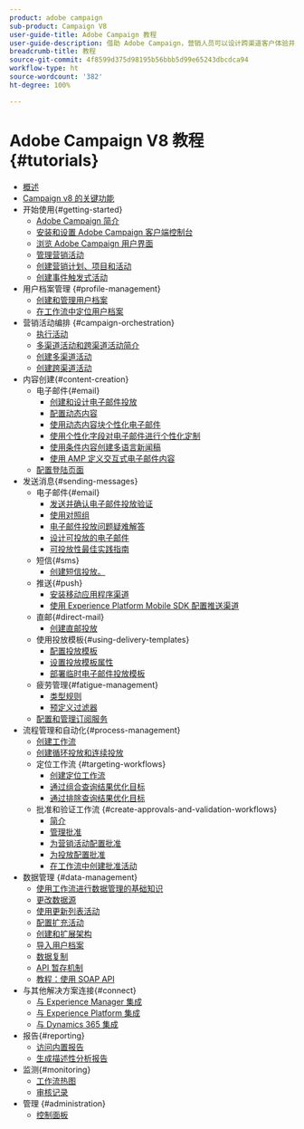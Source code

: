```yaml
---
product: adobe campaign
sub-product: Campaign V8
user-guide-title: Adobe Campaign 教程
user-guide-description: 借助 Adobe Campaign，营销人员可以设计跨渠道客户体验并提供可视活动编排、实时交互管理和跨渠道执行的环境。
breadcrumb-title: 教程
source-git-commit: 4f8599d375d98195b56bbb5d99e65243dbcdca94
workflow-type: ht
source-wordcount: '382'
ht-degree: 100%

---
```



# Adobe Campaign V8 教程 {#tutorials}

+ [概述](/help/overview.md)
+ [Campaign v8 的关键功能](https://experienceleague.adobe.com/docs/campaign/campaign-v8/start/whats-new.html?lang=zh-Hans)
+ 开始使用{#getting-started}
   + [Adobe Campaign 简介](/help/get-started/introduction-to-adobe-campaign.md)
   + [安装和设置 Adobe Campaign 客户端控制台](/help/get-started/install-and-set-up-the-adobe-campaign-client-console.md)
   + [浏览 Adobe Campaign 用户界面](/help/get-started/explore-the-adobe-campaign-user-interface.md)
   + [管理营销活动](/help/get-started/manage-marketing-campaigns.md)
   + [创建营销计划、项目和活动](/help/get-started/create-a-marketing-plan-programs-and-campaigns.md)
   + [创建事件触发式活动](/help/get-started/create-event-triggered-campaigns.md)
+ 用户档案管理 {#profile-management}
   + [创建和管理用户档案](/help/profile-management/create-and-manage-profiles.md)
   + [在工作流中定位用户档案](/help/profile-management/target-profiles-in-a-workflow.md)
+ 营销活动编排 {#campaign-orchestration}
   + [执行活动](/help/orchestrate-campaigns/execute-a-campaign.md)
   + [多渠道活动和跨渠道活动简介](/help/orchestrate-campaigns/introduction-to-cross-and-multi-channel-campaigns.md)
   + [创建多渠道活动](/help/orchestrate-campaigns/multi-channel-campaigns.md)
   + [创建跨渠道活动](/help/orchestrate-campaigns/cross-channel-campaigns.md)
+ 内容创建{#content-creation}
   + 电子邮件{#email}
      + [创建和设计电子邮件投放](/help/content-creation/create-and-design-email-deliveries.md)
      + [配置动态内容](/help/content-creation/configure-dynamic-content.md)
      + [使用动态内容块个性化电子邮件](/help/content-creation/personalize-using-dynamic-content-blocks.md)
      + [使用个性化字段对电子邮件进行个性化定制](/help/content-creation/personalize-emails-using-personalization-fields.md)
      + [使用条件内容创建多语言新闻稿](/help/content-creation/create-a-multilingual-newsletter-using-conditional-content.md)
      + [使用 AMP 定义交互式电子邮件内容](/help/content-creation/design-interactive-email-content-with-amp.md)
   + [配置登陆页面](/help/content-creation/configure-landingpages.md)
+ 发送消息{#sending-messages}
   + 电子邮件{#email}
      + [发送并确认电子邮件投放验证](/help/send-messages/email/send-and-validate-proofs.md)
      + [使用对照组](/help/send-messages/email/use-control-groups.md)
      + [电子邮件投放问题疑难解答](/help/send-messages/email/troubleshoot-email-delivery-issues.md)
      + [设计可投放的电子邮件](/help/send-messages/email/design-emails-for-deliverability.md)
      + [可投放性最佳实践指南](https://experienceleague.adobe.com/docs/deliverability-learn/deliverability-best-practice-guide/introduction.html?lang=zh-Hans)
   + 短信{#sms}
      + [创建短信投放。](/help/send-messages/mobile/create-an-sms-delivery.md)
   + 推送{#push}
      + [安装移动应用程序渠道](/help/send-messages/mobile/install-the-mobile-app.md)
      + [使用 Experience Platform Mobile SDK 配置推送渠道](/help/send-messages/mobile/configure-push-using-aep-mobile-sdk.md)
   + 直邮{#direct-mail}
      + [创建直邮投放](/help/send-messages/direct-mail/create-direct-mail-deliveries.md)
   + 使用投放模板{#using-delivery-templates}
      + [配置投放模板](/help/send-messages/use-delivery-templates/configure-a-delivery-template.md)
      + [设置投放模板属性](/help/send-messages/use-delivery-templates/set-delivery-template-properties.md)
      + [部署临时电子邮件投放模板](/help/send-messages/use-delivery-templates/deploy-ad-hoc-email-delivery-template.md)
   + 疲劳管理{#fatigue-management}
      + [类型规则](/help/send-messages/fatigue-management/typology-rules-for-fatigue-management.md)
      + [预定义过滤器](/help/send-messages/fatigue-management/fatigue-management-using-filters.md)
   + [配置和管理订阅服务](/help/send-messages/configure-and-manage-subscription-services.md)
+ 流程管理和自动化{#process-management}
   + [创建工作流](/help/process-management/create-a-workflow.md)
   + [创建循环投放和连续投放](/help/process-management/recurring-deliveries.md)
   + 定位工作流 {#targeting-workflows}
      + [创建定位工作流](/help/process-management/create-a-targeting-workflow.md)
      + [通过组合查询结果优化目标](/help/process-management/refine-targets-by-combining-query-results.md)
      + [通过排除查询结果优化目标](/help/process-management/refine-targets-by-excluding-query-results.md)
   + 批准和验证工作流 {#create-approvals-and-validation-workflows}
      + [简介](/help/process-management/create-approvals-and-validation-workflows/create-approvals-and-validation-workflows-introduction.md)
      + [管理批准](/help/process-management/create-approvals-and-validation-workflows/manage-approvals.md)
      + [为营销活动配置批准](/help/process-management/create-approvals-and-validation-workflows/configure-approvals-for-campaigns.md)
      + [为投放配置批准](/help/process-management/create-approvals-and-validation-workflows/configure-approvals-for-deliveries.md)
      + [在工作流中创建批准活动](/help/process-management/create-approvals-and-validation-workflows/create-approval-process-in-a-workflow.md)
+ 数据管理 {#data-management}
   + [使用工作流进行数据管理的基础知识](/help/data-management/data-management-fundamentals.md)
   + [更改数据源](/help/data-management/change-data-source.md)
   + [使用更新列表活动](/help/process-management/use-the-update-list-activity.md)
   + [配置扩充活动](/help/process-management/enrichment-activity.md)
   + [创建和扩展架构](/help/data-management/create-and-extend-a-schema.md)
   + [导入用户档案](/help/data-management/import-profiles.md)
   + [数据复制](/help/data-management/data-replication.md)
   + [API 暂存机制](/help/data-management/api-staging-mechanism.md)
   + [教程：使用 SOAP API](https://experienceleague.adobe.com/docs/campaign-learn/use-soap-apis/introduction.html?lang=zh-Hans)
+ 与其他解决方案连接{#connect}
   + [与 Experience Manager 集成](https://experienceleague.adobe.com/docs/campaign-learn/integrate-with-experience-manager/overview.html?lang=zh-Hans)
   + [与 Experience Platform 集成](https://experienceleague.adobe.com/docs/campaign-learn/integrate-with-experience-platform/overview.html?lang=zh-Hans)
   + [与 Dynamics 365 集成](/help/connect/dynamics365-integration.md)
+ 报告{#reporting}
   + [访问内置报告](/help/reporting/access-built-in-reports.md)
   + [生成描述性分析报告](/help/reporting/generate-a-descriptive-analysis-report.md)
+ 监测{#monitoring}
   + [工作流热图](/help/monitoring/workflow-heatmap.md)
   + [审核记录](/help/monitoring/audit-trail.md)
+ 管理 {#administration}
   + [控制面板](https://experienceleague.adobe.com/docs/campaign-learn/control-panel/control-panel-overview.html?lang=zh-Hans)

